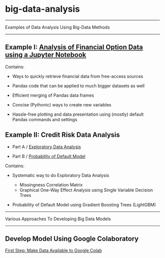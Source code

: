 # big-data-analysis

---

Examples of Data Analysis Using Big-Data Methods

---

## Example I: [Analysis of Financial Option Data using a Jupyter Notebook](Call_Put_Options.ipynb)

Contains:

- Ways to quickly retrieve financial data from free-access sources

- Pandas code that can be applied to much bigger datasets as well

- Efficient merging of Pandas data frames

- Concise (Pythonic) ways to create new variables

- Hassle-free plotting and data presentation using (mostly) default Pandas commands and settings


## Example II: Credit Risk Data Analysis

- Part A / [Exploratory Data Analysis](https://www.kaggle.com/yanpapadakis/credit-default-risk-data-eda)

- Part B / [Probability of Default Model](https://www.kaggle.com/yanpapadakis/credit-risk-model-v1)

Contains:

- Systematic way to do Exploratory Data Analysis

  - Missingness Correlation Matrix
  - Graphical One-Way Effect Analysis using Single Variable Decision Trees

- Probability of Default Model using Gradient Boosting Trees (LightGBM)

---

Various Approaches To Developing Big Data Models 

---

## Develop Model Using Google Colaboratory

[First Step: Make Data Available to Google Colab](https://colab.research.google.com/drive/1RKDJ1vExCuYryezShCmfEGk_90CMZOLy?usp=sharing)
